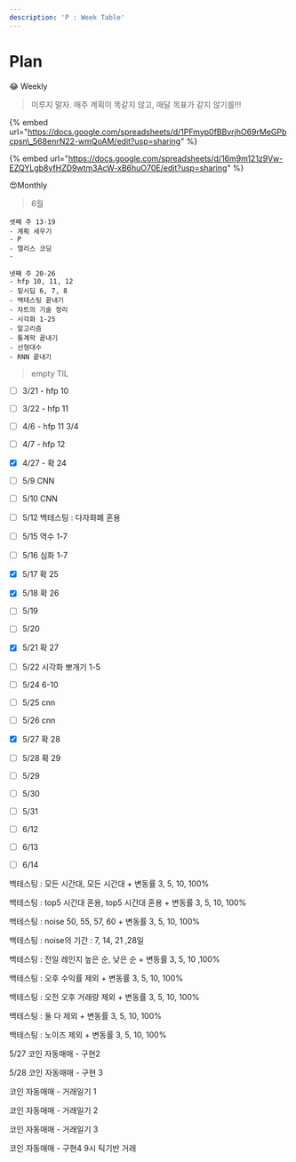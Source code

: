 ```yaml
---
description: 'P : Week Table'
---
```


# Plan

😂 Weekly

> 미루지 말자. 매주 계획이 똑같지 않고, 매달 목표가 같지 않기를!!!

{% embed url="https://docs.google.com/spreadsheets/d/1PFmyp0fBBvrjhO69rMeGPbcpsn\_568enrN22-wmQoAM/edit?usp=sharing" %}

{% embed url="https://docs.google.com/spreadsheets/d/16m9m121z9Vw-EZQYLgb8yfHZD9wtm3AcW-xB6huO70E/edit?usp=sharing" %}



😍Monthly

> 6월

```text
셋째 주 13-19
- 계획 세우기
- P
- 앨리스 코딩
- 

넷째 주 20-26
- hfp 10, 11, 12
- 밑시딥 6, 7, 8
- 백테스팅 끝내기
- 차트의 기술 정리
- 시각화 1-25
- 알고리즘
- 통계학 끝내기
- 선형대수 
- RNN 끝내기
```



> empty TIL

* [ ] 3/21 - hfp 10
* [ ] 3/22 - hfp 11
* [ ] 4/6 - hfp 11 3/4
* [ ] 4/7 - hfp 12
* [x] 4/27 - 확 24
* [ ] 5/9 CNN
* [ ] 5/10 CNN
* [ ] 5/12 백테스팅 : 다자화폐 혼용
* [ ] 5/15 역수 1-7
* [ ] 5/16 심화 1-7
* [x] 5/17 확 25
* [x] 5/18 확 26
* [ ] 5/19 
* [ ] 5/20 
* [x] 5/21 확 27
* [ ] 5/22 시각화 뽀개기 1-5
* [ ] 5/24 6-10
* [ ] 5/25 cnn
* [ ] 5/26 cnn
* [x] 5/27 확 28
* [ ] 5/28 확 29
* [ ] 5/29 
* [ ] 5/30 
* [ ] 5/31 
* [ ] 6/12 
* [ ] 6/13 
* [ ] 6/14 





백테스팅 : 모든 시간대, 모든 시간대 + 변동률 3, 5, 10, 100%

백테스팅 : top5 시간대 혼용, top5 시간대 혼용 + 변동률 3, 5, 10, 100%

백테스팅 : noise 50, 55, 57, 60 + 변동률 3, 5, 10, 100%

백테스팅 : noise의 기간 : 7, 14, 21 ,28일

백테스팅 : 전일 레인지 높은 순, 낮은 순 + 변동률 3, 5, 10 ,100%

백테스팅 : 오후 수익률 제외 + 변동률 3, 5, 10, 100%

백테스팅 : 오전 오후 거래량 제외 + 변동률 3, 5, 10, 100%

백테스팅 : 둘 다 제외 + 변동률 3, 5, 10, 100%

백테스팅 : 노이즈 제외 + 변동률 3, 5, 10, 100%

5/27 코인 자동매매 - 구현2

5/28 코인 자동매매 - 구현 3

코인 자동매매 - 거래일기 1

코인 자동매매 - 거래일기 2

코인 자동매매 - 거래일기 3

코인 자동매매 - 구현4 9시 틱기반 거래

